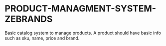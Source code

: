 # PRODUCT-MANAGMENT-SYSTEM-ZEBRANDS
 Basic catalog system to manage products. A product should have basic info such as sku, name, price and brand.
